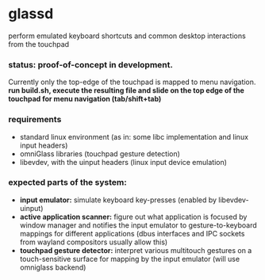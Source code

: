 # glassd
perform emulated keyboard shortcuts and common desktop interactions from the touchpad
### status: proof-of-concept in development.
Currently only the top-edge of the touchpad is mapped to menu navigation. **run build.sh, execute the resulting file and slide on the top edge of the touchpad for menu navigation (tab/shift+tab)**

### requirements
- standard linux environment (as in: some libc implementation and linux input headers)
- omniGlass libraries (touchpad gesture detection)
- libevdev, with the uinput headers (linux input device emulation)


### expected parts of the system:
- **input emulator:** simulate keyboard key-presses (enabled by libevdev-uinput)
- **active application scanner:** figure out what application is focused by window manager and notifies the input emulator to gesture-to-keyboard mappings for different applications (dbus interfaces and IPC sockets from wayland compositors usually allow this)
- **touchpad gesture detector:** interpret various multitouch gestures on a touch-sensitive surface for mapping by the input emulator (will use omniglass backend)
